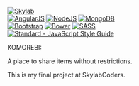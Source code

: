 [![Skylab](https://github.com/FransLopez/logo-images/blob/master/logos/skylab-56.png)](http://www.skylabcoders.com/)  
[![AngularJS](https://github.com/FransLopez/logo-images/blob/master/logos/angularjs.png)](https://angularjs.org/)
[![NodeJS](https://github.com/FransLopez/logo-images/blob/master/logos/nodejs.png)](https://nodejs.org/)
[![MongoDB](https://github.com/FransLopez/logo-images/blob/master/logos/mongodb.png)](https://www.mongodb.com/)  
[![Bootstrap](https://github.com/FransLopez/logo-images/blob/master/logos/bootstrap.png)](http://getbootstrap.com/)
[![Bower](https://github.com/FransLopez/logo-images/blob/master/logos/bower.png)](https://bower.io/)
[![SASS](https://github.com/FransLopez/logo-images/blob/master/logos/sass.png)](http://sass-lang.com/)  
[![Standard - JavaScript Style Guide](https://img.shields.io/badge/code%20style-standard-brightgreen.svg)](http://standardjs.com/)


KOMOREBI:

A place to share items without restrictions.

This is my final project at SkylabCoders. 